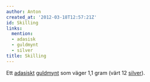 ```yaml
---
author: Anton
created_at: '2012-03-18T12:57:21Z'
id: Skilling
links:
  mention:
  - adasisk
  - guldmynt
  - silver
title: Skilling
---
```


Ett [adasiskt][] [guldmynt] som väger 1,1 gram (värt 12 [silver]).

  [adasiskt]: adasisk
  [guldmynt]: guldmynt
  [silver]: silver
